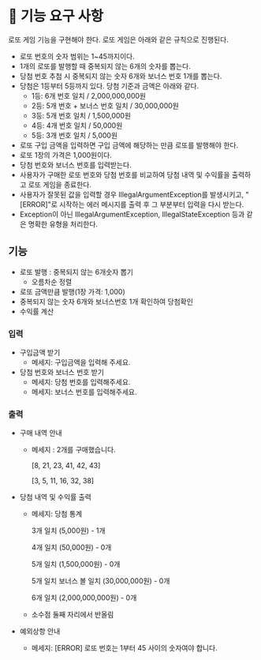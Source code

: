 # 🚀 기능 요구 사항
로또 게임 기능을 구현해야 한다. 로또 게임은 아래와 같은 규칙으로 진행된다.

- 로또 번호의 숫자 범위는 1~45까지이다.
- 1개의 로또를 발행할 때 중복되지 않는 6개의 숫자를 뽑는다.
- 당첨 번호 추첨 시 중복되지 않는 숫자 6개와 보너스 번호 1개를 뽑는다.
- 당첨은 1등부터 5등까지 있다. 당첨 기준과 금액은 아래와 같다.
    - 1등: 6개 번호 일치 / 2,000,000,000원
    - 2등: 5개 번호 + 보너스 번호 일치 / 30,000,000원
    - 3등: 5개 번호 일치 / 1,500,000원
    - 4등: 4개 번호 일치 / 50,000원
    - 5등: 3개 번호 일치 / 5,000원
- 로또 구입 금액을 입력하면 구입 금액에 해당하는 만큼 로또를 발행해야 한다.
-  로또 1장의 가격은 1,000원이다.
- 당첨 번호와 보너스 번호를 입력받는다. 
- 사용자가 구매한 로또 번호와 당첨 번호를 비교하여 당첨 내역 및 수익률을 출력하고 로또 게임을 종료한다. 
- 사용자가 잘못된 값을 입력할 경우 IllegalArgumentException를 발생시키고, "[ERROR]"로 시작하는 에러 메시지를 출력 후 그 부분부터 입력을 다시 받는다.
- Exception이 아닌 IllegalArgumentException, IllegalStateException 등과 같은 명확한 유형을 처리한다.



## 기능
- 로또 발행 : 중복되지 않는 6개숫자 뽑기
   - 오름차순 정렬
- 로또 금액만큼 발행(1장 가격: 1,000)
- 중복되지 않는 숫자 6개와 보너스번호 1개 확인하여 당첨확인
- 수익률 계산
### 입력
- 구입금액 받기 
  - 메세지: 구입금액을 입력해 주세요.
- 당첨 번호와 보너스 번호 받기
  - 메세지: 당첨 번호를 입력해주세요.
  - 메세지: 보너스 번호를 입력해주세요.

### 출력
- 구매 내역 안내
  - 메세지 : 2개를 구매했습니다.

    [8, 21, 23, 41, 42, 43]

    [3, 5, 11, 16, 32, 38]

- 당첨 내역 및 수익률 출력
  - 메세지: 당첨 통계

    3개 일치 (5,000원) - 1개

    4개 일치 (50,000원) - 0개

    5개 일치 (1,500,000원) - 0개

    5개 일치 보너스 볼 일치 (30,000,000원) - 0개

    6개 일치 (2,000,000,000원) - 0개

  - 소수점 둘째 자리에서 반올림
- 예외상항 안내
    - 메세지: [ERROR] 로또 번호는 1부터 45 사이의 숫자여야 합니다.
